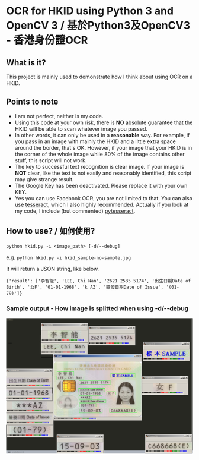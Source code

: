 # OCR for HKID using Python 3 and OpenCV 3 / 基於Python3及OpenCV3 - 香港身份證OCR

## What is it?
This project is mainly used to demonstrate how I think about using OCR on a HKID.

## Points to note

- I am not perfect, neither is my code.
- Using this code at your own risk, there is **NO** absolute guarantee that the HKID will be able to scan whatever image you passed.
- In other words, it can only be used in a **reasonable** way.  For example, if you pass in an image with mainly the HKID and a little extra space around the border, that's OK.
However, if your image that your HKID is in the corner of the whole image while 80% of the image contains other stuff, this script will not work.
- The key to successful text recognition is clear image.  If your image is **NOT** clear, like the text is not easily and reasonably identified, this script may give strange result.
- The Google Key has been deactivated.  Please replace it with your own KEY.
- Yes you can use Facebook OCR, you are not limited to that.  You can also use [tesseract](https://github.com/tesseract-ocr/tesseract), which I also highly recommended.
Actually if you look at my code, I include (but commented) [pytesseract](https://github.com/madmaze/pytesseract).

## How to use? / 如何使用?

`python hkid.py -i <image_path> [-d/--debug]`

e.g. `python hkid.py -i hkid_sample-no-sample.jpg`

It will return a JSON string, like below.

`{'result': ['李智能', 'LEE, Chi Nan', '2621 2535 5174', '出生日期Date of Birth', '女F', '01-01-1968', 'k AZ', '簽發日期Date of Issue', '(01-79)']}`

### Sample output - How image is splitted when using -d/--debug
![OCR separate image output](https://github.com/alucard001/OCR-for-HKID/raw/master/hkid-output.png)

